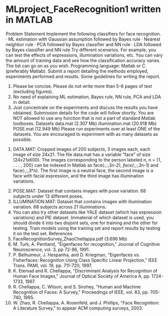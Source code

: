 # MLproject_FaceRecognition1 written in MATLAB
Problem Statement
Implement the following classifiers for face recognition.
· ML estimation with Gaussian assumption followed by Bayes rule
· Nearest neighbor rule
· PCA followed by Bayes classifier and NN rule
· LDA followed by Bayes classifier and NN rule
Try different scenarios. For example, you can test the effects of expressions, illumination variations,
etc. You can vary the amount of training data and see how the classification accuracy varies. The list
can go on as you wish.
Programming language: Matlab or C (preferably Matlab).
Submit a report detailing the methods employed, experiments performed and results. Some guidelines
for writing the report.
1) Please be concise. Please do not write more than 5-6 pages of text (excluding figures).
2) No need of explaining ML estimation, Bayes rule, NN rule, PCA and LDA in detail.
3) Just concentrate on the experiments and discuss the results you have obtained.
Submission details for the code will follow shortly. You are NOT allowed to use any function that is not
a part of standard Matlab toolboxes.
Datasets
data.mat (2.307 Mb)
illumination.mat (20.918 Mb)
POSE.mat (12.949 Mb)
Please run experiments over at least ONE of the datasets. You are encouraged to experiment with as
many datasets as possible.
1. DATA.MAT: Cropped images of 200 subjects, 3 images each, each image of size 24x21. The
file data.mat has a variable ”face” of size (24x21x600). The images corresponding to the
person labeled n, n = {1, . . . , 200} can be indexed in Matlab as face(:,:,3*n-2), face(:,:,3*n-1)
and face(:,:,3*n). The first image is a neutral face, the second image is a face with facial
expression, and the third image has illumination variations.
2) POSE.MAT: Dataset that contains images with pose variation. 68 subjects under 13 different
poses.
3) ILLUMINATION.MAT: Dataset that contains images with illumination variation. 68 subjects
across 21 illuminations.
4) You can also try other datasets like YALE dataset (which has expression variations) and PIE
dataset.
Immaterial of which dataset is used, you should divide it into two disjoint sets, one for training and the
other for testing. Train models using the training set and report results by testing it on the test set.
References
1) FaceRecognitionSurvey_ZhaoChellappa.pdf (3.696 Mb)
2) M. Turk, A. Pentland, "Eigenfaces for recognition," Journal of Cognitive Neuroscience, vol.
3, pp 72-86, 1991.
3) P. Belhumeur, J. Hespanha, and D. Kriegman, "Eigenfaces vs. Fisherfaces: Recognition
Using Class Specific Linear Projection," IEEE Trans. PAMI, vol. 19, pp. 711-720, 1997.
4) K. Etemad and R. Chellappa, "Discriminant Analysis for Recognition of Human Face
Images," Journal of Optical Society of America A, pp. 1724-1733, 1997.
5) R. Chellappa, C. Wilson, and S. Sirohey, "Human and Machine Recognition of Faces: A
Survey," Proceedings of IEEE, vol. 83, pp. 705-740, 1995.
6) W. Zhao, R. Chellappa, A. Rosenfeld, and J. Phillips, "Face Recognition: A Literature
Survey," to appear ACM computing surveys, 2003.
